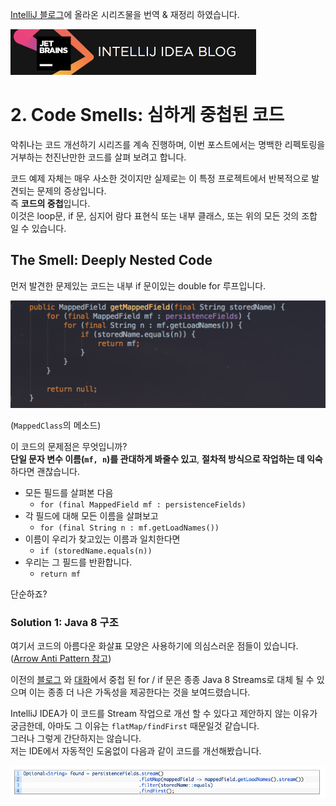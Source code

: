 [IntelliJ 블로그](https://blog.jetbrains.com/idea/2017/08/code-smells-null/)에 올라온 시리즈물을 번역 & 재정리 하였습니다. 

![0_로고](./images/0_로고.png)

# 2. Code Smells: 심하게 중첩된 코드

악취나는 코드 개선하기 시리즈를 계속 진행하며, 이번 포스트에서는 명백한 리펙토링을 거부하는 천진난만한 코드를 살펴 보려고 합니다.  
  
코드 예제 자체는 매우 사소한 것이지만 실제로는 이 특정 프로젝트에서 반복적으로 발견되는 문제의 증상입니다.  
즉 **코드의 중첩**입니다.  
이것은 loop문, if 문, 심지어 람다 표현식 또는 내부 클래스, 또는 위의 모든 것의 조합 일 수 있습니다.  

## The Smell: Deeply Nested Code 

먼저 발견한 문제있는 코드는 내부 if 문이있는 double for 루프입니다.

![2_doublefor](./images/2_doublefor.png)

(```MappedClass```의 메소드)  
  
이 코드의 문제점은 무엇입니까?  
**단일 문자 변수 이름(```mf, n```)를 관대하게 봐줄수 있고**, **절차적 방식으로 작업하는 데 익숙**하다면 괜찮습니다.  

* 모든 필드를 살펴본 다음 
  * ```for (final MappedField mf : persistenceFields)```
* 각 필드에 대해 모든 이름을 살펴보고
  * ```for (final String n : mf.getLoadNames())```
* 이름이 우리가 찾고있는 이름과 일치한다면 
  * ```if (storedName.equals(n))```
* 우리는 그 필드를 반환합니다.
  * ```return mf```

단순하죠?

### Solution 1: Java 8 구조

여기서 코드의 아름다운 화살표 모양은 사용하기에 의심스러운 점들이 있습니다.([Arrow Anti Pattern 참고](http://wiki.c2.com/?ArrowAntiPattern))  
  
이전의 [블로그](https://blog.jetbrains.com/idea/2016/12/intellij-idea-inspection-settings-for-refactoring-to-java-8/) 와 [대화](https://www.youtube.com/watch?v=2xOtyGUTpQU&feature=youtu.be)에서 중첩 된 for / if 문은 종종 Java 8 Streams로 대체 될 수 있으며 이는 종종 더 나은 가독성을 제공한다는 것을 보여드렸습니다.  
  
IntelliJ IDEA가 이 코드를 Stream 작업으로 개선 할 수 있다고 제안하지 않는 이유가 궁금한데, 아마도 그 이유는 ```flatMap/findFirst``` 때문일것 같습니다.  
그러나 그렇게 간단하지는 않습니다.  
저는 IDE에서 자동적인 도움없이 다음과 같이 코드를 개선해봤습니다.

![2_flatmap](./images/2_flatmap.png)






